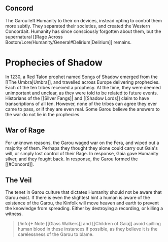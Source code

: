 
## Concord
The Garou left Humanity to their on devices, instead opting to control them more subtly. They separated their societies, and created the Western Concordait. Humanity has since consciously forgotten about them, but the supernatural [[Rage Across Boston/Lore/Humanity/General#Delirium|Delirium]] remains.

# Prophecies of Shadow
In 1230, a Red Talon prophet named Songs of Shadow emerged from the [[The Umbra|Umbra]], and travelled across Europe delivering prophecies. Each of the ten tribes received a prophecy. At the time, they were deemed unimportant and unclear, as they were told to be related to future events. Historians of the [[Silver Fangs]] and [[Shadow Lords]] claim to have transcriptions of all ten. However, none of the tribes can agree they ever came to pass, or if they are even real. Some Garou believe the answers to the war do not lie in the prophecies. 

## War of Rage
For unknown reasons, the Garou waged war on the Fera, and wiped out a majority of them. Perhaps they thought they alone could carry out Gaia's will, or simply lost control of their Rage. In response, Gaia gave Humanity silver, and they fought back. In response, the Garou formed the [[#Concord]].

## The Veil
The tenet in Garou culture that dictates Humanity should not be aware that Garou exist. If there is even the slightest hint a human is aware of the existence of the Garou, the Kinfolk will move heaven and earth to prevent the knowledge from spreading. Either by destroying a recording, or killing a witness. 

>[!info]+ Note
> [[Glass Walkers]] and [[Children of Gaia]] avoid spilling human blood in these instances if possible, as they believe it is the carelessness of the Garou to blame.
